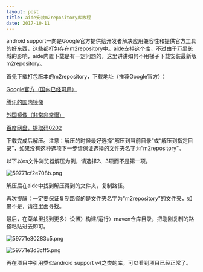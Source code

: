 ```yaml
---
layout: post
title: aide安装m2repository库教程
date: 2017-10-11
---
```


android support一向是Google官方提供给开发者解决应用兼容性和提供官方工具的好东西，这些都打包存在m2repository中。aide支持这个库，不过由于万里长城的影响，aide内置下载是有一定问题的，这里讲讲如何不用梯子下载安装最新版m2repository。

首先下载打包版本的m2repository，下载地址（推荐Google官方）：

[Google官方（国内已经可用）](https://takuron.top/go?url=https://dl-ssl.google.com/android/repository/android_m2repository_r47.zip)

 [腾讯的国内镜像](https://takuron.top/go?url=http://android-mirror.bugly.qq.com:8080/android/repository/android_m2repository_r47.zip)

[外国镜像（非常非常慢）](https://takuron.top/go?url=http://mirrors.neusoft.edu.cn/android/repository/android_m2repository_r47.zip)

[百度网盘，提取码0202](https://takuron.top/go?url=https://pan.baidu.com/s/1qXD16RM)

下载完成后解压。注意：解压的时候最好选择“解压到当前目录”或“解压到指定目录”，如果没有这种选项下一步请保证选择的文件夹名字为“m2repository”。

以下以es文件浏览器解压为例，请选择2、3项而不是第一项。

![59771cf2e708b.png](https://i.loli.net/2017/07/25/59771cf2e708b.png)

解压后在aide中找到解压得到的文件夹，复制路径。

再次提醒：一定要保证复制路径的是文件夹名字为“m2repository”的文件夹，如果不是，请往里面寻找。

最后，在菜单里找到更多〉设置〉构建/运行〉maven仓库目录，把刚刚复制的路径粘贴进去即可。

![59771e30283c5.png](https://ooo.0o0.ooo/2017/07/25/59771e30283c5.png)

![59771e3d3cff5.png](https://i.loli.net/2017/07/25/59771e3d3cff5.png)

再在项目中引用类似android support v4之类的库，可以看到项目已经正常了。
